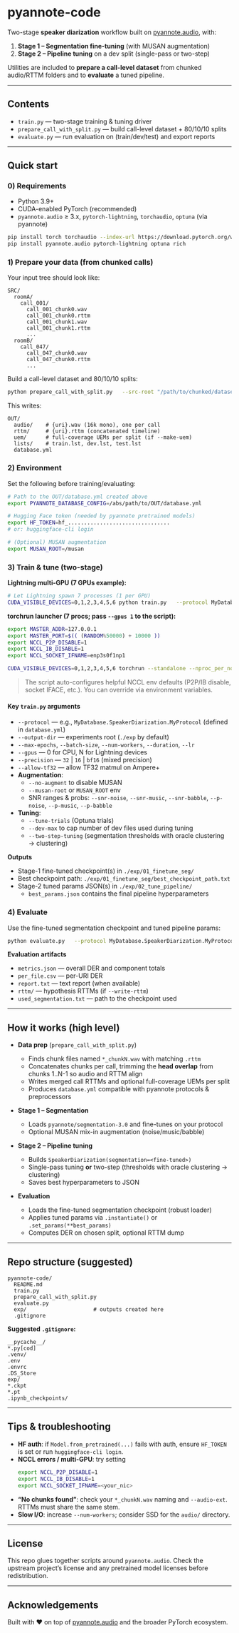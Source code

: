 # pyannote-code

Two-stage **speaker diarization** workflow built on [pyannote.audio], with:

1) **Stage 1 – Segmentation fine-tuning** (with MUSAN augmentation)  
2) **Stage 2 – Pipeline tuning** on a dev split (single-pass or two-step)

Utilities are included to **prepare a call-level dataset** from chunked audio/RTTM folders and to **evaluate** a tuned pipeline.

---

## Contents

- `train.py` — two-stage training & tuning driver  
- `prepare_call_with_split.py` — build call-level dataset + 80/10/10 splits  
- `evaluate.py` — run evaluation on (train/dev/test) and export reports

---

## Quick start

### 0) Requirements

- Python 3.9+  
- CUDA-enabled PyTorch (recommended)  
- `pyannote.audio` ≥ 3.x, `pytorch-lightning`, `torchaudio`, `optuna` (via pyannote)  

```bash
pip install torch torchaudio --index-url https://download.pytorch.org/whl/cu121  # pick your CUDA
pip install pyannote.audio pytorch-lightning optuna rich
```

### 1) Prepare your data (from chunked calls)

Your input tree should look like:

```
SRC/
  roomA/
    call_001/
      call_001_chunk0.wav
      call_001_chunk0.rttm
      call_001_chunk1.wav
      call_001_chunk1.rttm
      ...
  roomB/
    call_047/
      call_047_chunk0.wav
      call_047_chunk0.rttm
      ...
```

Build a call-level dataset and 80/10/10 splits:

```bash
python prepare_call_with_split.py   --src-root "/path/to/chunked/dataset"   --out-root "/path/to/output/call_level"   --audio-ext wav   --chunk-overlap 3.0   --seed 123   --make-uem
```

This writes:

```
OUT/
  audio/    # {uri}.wav (16k mono), one per call
  rttm/     # {uri}.rttm (concatenated timeline)
  uem/      # full-coverage UEMs per split (if --make-uem)
  lists/    # train.lst, dev.lst, test.lst
  database.yml
```

### 2) Environment

Set the following before training/evaluating:

```bash
# Path to the OUT/database.yml created above
export PYANNOTE_DATABASE_CONFIG=/abs/path/to/OUT/database.yml

# Hugging Face token (needed by pyannote pretrained models)
export HF_TOKEN=hf_................................
# or: huggingface-cli login

# (Optional) MUSAN augmentation
export MUSAN_ROOT=/musan
```

### 3) Train & tune (two-stage)

**Lightning multi-GPU (7 GPUs example):**
```bash
# Let Lightning spawn 7 processes (1 per GPU)
CUDA_VISIBLE_DEVICES=0,1,2,3,4,5,6 python train.py   --protocol MyDatabase.SpeakerDiarization.MyProtocol   --output-dir ./exp   --max-epochs 1   --batch-size 8   --num-workers 0   --gpus 7   --allow-tf32   --duration 5.0   --two-step-tuning   --tune-trials 2
```

**torchrun launcher (7 procs; pass `--gpus 1` to the script):**
```bash
export MASTER_ADDR=127.0.0.1
export MASTER_PORT=$(( (RANDOM%50000) + 10000 ))
export NCCL_P2P_DISABLE=1
export NCCL_IB_DISABLE=1
export NCCL_SOCKET_IFNAME=enp3s0f1np1

CUDA_VISIBLE_DEVICES=0,1,2,3,4,5,6 torchrun --standalone --nproc_per_node=7 train.py   --protocol MyDatabase.SpeakerDiarization.MyProtocol   --output-dir ./exp   --max-epochs 1   --batch-size 8   --num-workers 0   --gpus 1   --allow-tf32   --duration 5.0   --two-step-tuning   --tune-trials 2
```

> The script auto-configures helpful NCCL env defaults (P2P/IB disable, socket IFACE, etc.). You can override via environment variables.

#### Key `train.py` arguments

- `--protocol` — e.g., `MyDatabase.SpeakerDiarization.MyProtocol` (defined in `database.yml`)
- `--output-dir` — experiments root (`./exp` by default)
- `--max-epochs`, `--batch-size`, `--num-workers`, `--duration`, `--lr`
- `--gpus` — 0 for CPU, N for Lightning devices
- `--precision` — `32` | `16` | `bf16` (mixed precision)
- `--allow-tf32` — allow TF32 matmul on Ampere+
- **Augmentation**:
  - `--no-augment` to disable MUSAN
  - `--musan-root` or `MUSAN_ROOT` env
  - SNR ranges & probs: `--snr-noise`, `--snr-music`, `--snr-babble`, `--p-noise`, `--p-music`, `--p-babble`
- **Tuning**:
  - `--tune-trials` (Optuna trials)
  - `--dev-max` to cap number of dev files used during tuning
  - `--two-step-tuning` (segmentation thresholds with oracle clustering → clustering)

**Outputs**

- Stage-1 fine-tuned checkpoint(s) in `./exp/01_finetune_seg/`
- Best checkpoint path: `./exp/01_finetune_seg/best_checkpoint_path.txt`
- Stage-2 tuned params JSON(s) in `./exp/02_tune_pipeline/`  
  - `best_params.json` contains the final pipeline hyperparameters

### 4) Evaluate

Use the fine-tuned segmentation checkpoint and tuned pipeline params:

```bash
python evaluate.py   --protocol MyDatabase.SpeakerDiarization.MyProtocol   --checkpoint ./exp/01_finetune_seg/epoch=00-DiarizationErrorRate=0.295.ckpt   --pipeline-params ./exp/02_tune_pipeline/best_params.json   --split test   --output-dir ./exp/eval_test   --write-rttm
```

**Evaluation artifacts**

- `metrics.json` — overall DER and component totals
- `per_file.csv` — per-URI DER
- `report.txt` — text report (when available)
- `rttm/` — hypothesis RTTMs (if `--write-rttm`)
- `used_segmentation.txt` — path to the checkpoint used

---

## How it works (high level)

- **Data prep** (`prepare_call_with_split.py`)
  - Finds chunk files named `*_chunkN.wav` with matching `.rttm`
  - Concatenates chunks per call, trimming the **head overlap** from chunks 1..N-1 so audio and RTTM align
  - Writes merged call RTTMs and optional full-coverage UEMs per split
  - Produces `database.yml` compatible with pyannote protocols & preprocessors

- **Stage 1 – Segmentation**
  - Loads `pyannote/segmentation-3.0` and fine-tunes on your protocol
  - Optional MUSAN mix-in augmentation (noise/music/babble)

- **Stage 2 – Pipeline tuning**
  - Builds `SpeakerDiarization(segmentation=<fine-tuned>)`
  - Single-pass tuning **or** two-step (thresholds with oracle clustering → clustering)
  - Saves best hyperparameters to JSON

- **Evaluation**
  - Loads the fine-tuned segmentation checkpoint (robust loader)
  - Applies tuned params via `.instantiate()` or `.set_params(**best_params)`
  - Computes DER on chosen split, optional RTTM dump

---

## Repo structure (suggested)

```
pyannote-code/
  README.md
  train.py
  prepare_call_with_split.py
  evaluate.py
  exp/                     # outputs created here
  .gitignore
```

**Suggested `.gitignore`:**
```
__pycache__/
*.py[cod]
.venv/
.env
.envrc
.DS_Store
exp/
*.ckpt
*.pt
.ipynb_checkpoints/
```

---

## Tips & troubleshooting

- **HF auth**: if `Model.from_pretrained(...)` fails with auth, ensure `HF_TOKEN` is set or run `huggingface-cli login`.
- **NCCL errors / multi-GPU**: try setting
  ```bash
  export NCCL_P2P_DISABLE=1
  export NCCL_IB_DISABLE=1
  export NCCL_SOCKET_IFNAME=<your_nic>
  ```
- **“No chunks found”**: check your `*_chunkN.wav` naming and `--audio-ext`. RTTMs must share the same stem.
- **Slow I/O**: increase `--num-workers`; consider SSD for the `audio/` directory.

---

## License

This repo glues together scripts around `pyannote.audio`. Check the upstream project’s license and any pretrained model licenses before redistribution.

---

## Acknowledgements

Built with ❤️ on top of [pyannote.audio] and the broader PyTorch ecosystem.

[pyannote.audio]: https://github.com/pyannote/pyannote-audio
